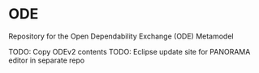 # ODE
Repository for the Open Dependability Exchange (ODE) Metamodel

TODO: Copy ODEv2 contents
TODO: Eclipse update site for PANORAMA editor in separate repo
